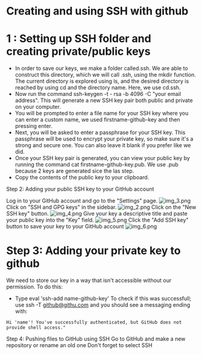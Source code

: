 # Creating and using SSH with github

# 1 : Setting up SSH folder and creating private/public keys


- In order to save our keys, we make a folder called.ssh. We are able to construct this directory, which we will call .ssh, using the mkdir function. The current directory is explored using ls, and the desired directory is reached by using cd and the directory name. Here, we use cd.ssh.
- Now run the command ssh-keygen -t - rsa -b 4096 -C "your email address". This will generate a new SSH key pair both public and private on your computer.
- You will be prompted to enter a file name for your SSH key where you can enter a custom name, we used firstname-github-key and then pressing enter.
- Next, you will be asked to enter a passphrase for your SSH key. This passphrase will be used to encrypt your private key, so make sure it's a strong and secure one. You can also leave it blank if you prefer like we did.
- Once your SSH key pair is generated, you can view your public key by running the command cat firstname-github-key.pub. We use .pub because 2 keys are generated sice the las step.
- Copy the contents of the public key to your clipboard.

Step 2: Adding your public SSH key to your GitHub account

Log in to your GitHub account and go to the "Settings" page.
![img_3.png](img_3.png)
Click on "SSH and GPG keys" in the sidebar.
![img_2.png](img_2.png)
Click on the "New SSH key" button.
![img_4.png](img_4.png)
Give your key a descriptive title and paste your public key into the "Key" field.
![img_5.png](img_5.png)
Click the "Add SSH key" button to save your key to your GitHub account
![img_6.png](img_6.png)

# Step 3: Adding your private key to github
We need to store our key in a way that isn't accessible without our permission. To do this:
- Type eval 'ssh-add name-github-key'
To check if this was successfull; use ssh -T github@githu.com and you should see a messaging ending with:
```
Hi 'name'! You've successfully authenticated, but GitHub does not provide shell access."
```

Step 4: Pushing files to GitHub using SSH
Go to GitHub and make a new repository or rename an old one
Don't forget to select SSH
